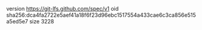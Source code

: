 version https://git-lfs.github.com/spec/v1
oid sha256:dca4fa2722e5aef41a18f6f23d96ebc1517554a433cae6c3ca856e515a5ed5e7
size 3228
